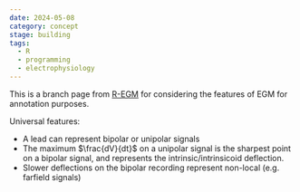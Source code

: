 ```yaml
---
date: 2024-05-08
category: concept
stage: building
tags:
  - R
  - programming
  - electrophysiology
---
```


This is a branch page from [R-EGM](../permanent/R-EGM.md) for considering the features of EGM for annotation purposes.

Universal features:

- A lead can represent bipolar or unipolar signals
- The maximum $\frac{dV}{dt}$ on a unipolar signal is the sharpest point on a bipolar signal, and represents the intrinsic/intrinsicoid deflection.
- Slower deflections on the bipolar recording represent non-local (e.g. farfield signals)